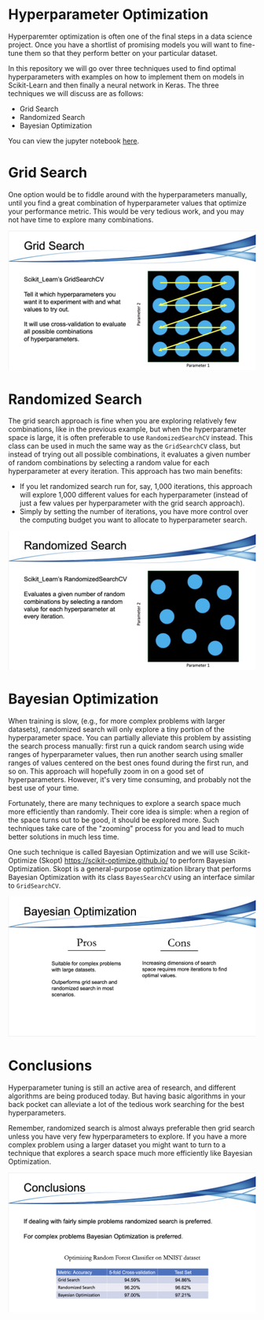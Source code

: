 # Hyperparameter Optimization

Hyperparemter optimization is often one of the final steps in a data science project. Once you have a shortlist of promising models you will want to fine-tune them so that they perform better on your particular dataset.

In this repository we will go over three techniques used to find optimal hyperparameters with examples on how to implement them on models in Scikit-Learn and then finally a neural network in Keras. The three techniques we will discuss are as follows:

* Grid Search
* Randomized Search
* Bayesian Optimization

You can view the jupyter notebook [here](https://github.com/lukenew2/hyper_parameter_optimization/blob/master/hyper_parameter_optimization.ipynb).

# Grid Search

One option would be to fiddle around with the hyperparameters manually, until you find a great combination of hyperparameter values that optimize your performance metric. This would be very tedious work, and you may not have time to explore many combinations.

<p align="center">
<img src="images/grid_search_photo.png" />
</p>

# Randomized Search

The grid search approach is fine when you are exploring relatively few combinations, like in the previous example, but when the hyperparameter space is large, it is often preferable to use `RandomizedSearchCV` instead. This class can be used in much the same way as the `GridSearchCV` class, but instead of trying out all possible combinations, it evaluates a given number of random combinations by selecting a random value for each hyperparameter at every iteration. This approach has two main benefits:

* If you let randomized search run for, say, 1,000 iterations, this approach will explore 1,000 different values for each hyperparameter (instead of just a few values per hyperparameter with the grid search approach).
* Simply by setting the number of iterations, you have more control over the computing budget you want to allocate to hyperparameter search.

<p align="center">
<img src="images/randomized_search_photo.png" />
</p>

# Bayesian Optimization

When training is slow, (e.g., for more complex problems with larger datasets), randomized search will only explore a tiny portion of the hyperparameter space. You can partially alleviate this problem by assisting the search process manually: first run a quick random search using wide ranges of hyperparameter values, then run another search using smaller ranges of values centered on the best ones found during the first run, and so on. This approach will hopefully zoom in on a good set of hyperparameters. However, it's very time consuming, and probably not the best use of your time.

Fortunately, there are many techniques to explore a search space much more efficiently than randomly. Their core idea is simple: when a region of the space turns out to be good, it should be explored more. Such techniques take care of the "zooming" process for you and lead to much better solutions in much less time.

One such technique is called Bayesian Optimization and we will use Scikit-Optimize (Skopt) https://scikit-optimize.github.io/ to perform Bayesian Optimization. Skopt is a general-purpose optimization library that performs Bayesian Optimization with its class `BayesSearchCV` using an interface similar to `GridSearchCV`.

<p align="center">
<img src="images/bayesian_optimization_pro_cons.png" />
</p>

# Conclusions

Hyperparameter tuning is still an active area of research, and different algorithms are being produced today. But having basic algorithms in your back pocket can alleviate a lot of the tedious work searching for the best hyperparameters.

Remember, randomized search is almost always preferable then grid search unless you have very few hyperparameters to explore. If you have a more complex problem using a larger dataset you might want to turn to a technique that explores a search space much more efficiently like Bayesian Optimization.

<p align="center">
<img src="images/conclusion_slide.png" />
</p>